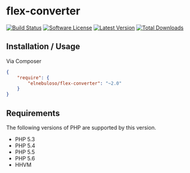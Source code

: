 # flex-converter

[![Build Status](https://img.shields.io/travis/elnebuloso/flex-converter/master.svg?style=flat-square)](https://travis-ci.org/elnebuloso/flex-converter)
[![Software License](https://img.shields.io/packagist/l/elnebuloso/flex-converter.svg?style=flat-square)](LICENSE)
[![Latest Version](https://img.shields.io/packagist/v/elnebuloso/flex-converter.svg?style=flat-square)](https://packagist.org/packages/elnebuloso/flex-converter)
[![Total Downloads](https://img.shields.io/packagist/dt/elnebuloso/flex-converter.svg?style=flat-square)](https://packagist.org/packages/elnebuloso/flex-converter)

## Installation / Usage

Via Composer

``` json
{
    "require": {
        "elnebuloso/flex-converter": "~2.0"
    }
}
```

## Requirements

The following versions of PHP are supported by this version.

* PHP 5.3
* PHP 5.4
* PHP 5.5
* PHP 5.6
* HHVM